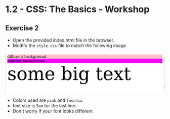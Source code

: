 # 1.2 - CSS: The Basics - Workshop

## Exercise 2

- Open the provided index.html file in the browser.
- Modify the `style.css` file to match the following image

![exercise-2 goal](../../__lecture/assets/ex-2-goal.png)

- Colors used are `pink` and `fuschia`
- text size is `5em` for the last line.
- Don't worry if your font looks different
